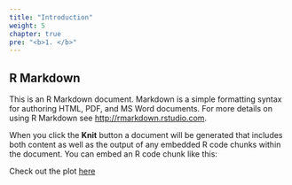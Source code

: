```yaml
---
title: "Introduction"
weight: 5
chapter: true
pre: "<b>1. </b>"
---
```


## R Markdown

This is an R Markdown document. Markdown is a simple formatting syntax for authoring HTML, PDF, and MS Word documents. For more details on using R Markdown see <http://rmarkdown.rstudio.com>.

When you click the **Knit** button a document will be generated that includes both content as well as the output of any embedded R code chunks within the document. You can embed an R code chunk like this:

Check out the plot [here](/R-and-RStudio/Introduction/plot.html)